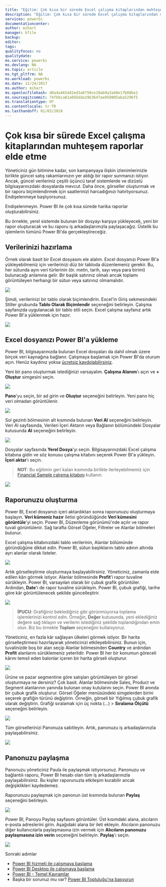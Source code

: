 ```yaml
---
title: "Eğitim: Çok kısa bir sürede Excel çalışma kitaplarından muhteşem raporlar elde etme"
description: "Eğitim: Çok kısa bir sürede Excel çalışma kitaplarından muhteşem raporlar elde etme"
services: powerbi
documentationcenter: 
author: mihart
manager: kfile
backup: 
editor: 
tags: 
qualityfocus: no
qualitydate: 
ms.service: powerbi
ms.devlang: NA
ms.topic: article
ms.tgt_pltfrm: NA
ms.workload: powerbi
ms.date: 12/24/2017
ms.author: mihart
ms.openlocfilehash: d0a4a465442ed3a6750ce10ab9a3a40e17b88be1
ms.sourcegitcommit: 74fbbca81a056dda19b3647ae058005aba5296f5
ms.translationtype: HT
ms.contentlocale: tr-TR
ms.lasthandoff: 01/03/2018
---
```

# <a name="from-excel-workbook-to-stunning-report-in-no-time"></a>Çok kısa bir sürede Excel çalışma kitaplarından muhteşem raporlar elde etme
Yöneticiniz gün bitimine kadar, son kampanyaya ilişkin izlenimlerinizle birlikte güncel satış rakamlarınızın yer aldığı bir rapor sunmanızı istiyor. Ancak, güncel verileriniz çeşitli üçüncü taraf sistemlerde ve dizüstü bilgisayarınızdaki dosyalarda mevcut. Daha önce, görseller oluşturmak ve bir raporu biçimlendirmek için saatlerinizi harcadığınızı hatırlıyorsunuz. Endişelenmeye başlıyorsunuz.

Endişelenmeyin. Power BI ile çok kısa sürede harika raporlar oluşturabilirsiniz.

Bu örnekte, yerel sistemde bulunan bir dosyayı karşıya yükleyecek, yeni bir rapor oluşturacak ve bu raporu iş arkadaşlarımızla paylaşacağız. Üstelik bu işlemlerin tümünü Power BI'da gerçekleştireceğiz.

## <a name="prepare-your-data"></a>Verilerinizi hazırlama
Örnek olarak basit bir Excel dosyasını ele alalım. Excel dosyanızı Power BI'a yükleyebilmeniz için verilerinizi düz bir tabloda düzenlemeniz gerekir. Bu, her sütunda aynı veri türlerinin (ör. metin, tarih, sayı veya para birimi) bulunacağı anlamına gelir. Bir başlık satırınız olmalı ancak toplamı görüntüleyen herhangi bir sütun veya satırınız olmamalıdır.

![](media/service-from-excel-to-stunning-report/pbi_excel_file.png)

Şimdi, verilerinizi bir tablo olarak biçimlendirin. Excel'in Giriş sekmesindeki Stiller grubunda **Tablo Olarak Biçimlendir** seçeneğini belirleyin. Çalışma sayfanızda uygulanacak bir tablo stili seçin. Excel çalışma sayfanız artık Power BI'a yüklenmek için hazır.

![](media/service-from-excel-to-stunning-report/pbi_excel_table.png)

## <a name="upload-your-excel-file-into-power-bi"></a>Excel dosyanızı Power BI'a yükleme
Power BI, bilgisayarınızda bulunan Excel dosyaları da dahil olmak üzere birçok veri kaynağına bağlanır. Çalışmaya başlamak için Power BI'da oturum açın. Henüz kaydınız yoksa [ücretsiz kaydolabilirsiniz](https://powerbi.com).

Yeni bir pano oluşturmak istediğinizi varsayalım. **Çalışma Alanım**'ı açın ve **+ Oluştur** simgesini seçin.

![](media/service-from-excel-to-stunning-report/power-bi-new-dash.png)

**Pano**'yu seçin, bir ad girin ve **Oluştur** seçeneğini belirleyin. Yeni pano hiç veri olmadan görüntülenir.

![](media/service-from-excel-to-stunning-report/power-bi-create-dash.png)

Sol gezinti bölmesinin alt kısmında bulunan **Veri Al** seçeneğini belirleyin. Veri Al sayfasında, Verileri İçeri Aktarın veya Bağlanın bölümündeki Dosyalar kutusunda **Al** seçeneğini belirleyin.

![](media/service-from-excel-to-stunning-report/pbi_get_files.png)

Dosyalar sayfasında **Yerel Dosya**'yı seçin. Bilgisayarınızdaki Excel çalışma kitabına gidin ve söz konusu çalışma kitabını seçerek Power BI'a yükleyin. **İçeri aktar**'ı seçin.

> **NOT**: Bu eğitimin geri kalan kısmında birlikte ilerleyebilmemiz için [Financial Sample çalışma kitabını](sample-financial-download.md) kullanın.
> 
> 

![](media/service-from-excel-to-stunning-report/pbi_local_file.png)

## <a name="build-your-report"></a>Raporunuzu oluşturma
Power BI, Excel dosyanızı içeri aktardıktan sonra raporunuzu oluşturmaya başlayın. **Veri kümeniz hazır** iletisi göründüğünde **Veri kümesini görüntüle**'yi seçin.  Power BI, Düzenleme görünümü'nde açılır ve rapor tuvali görüntülenir. Sağ tarafta Görsel Öğeler, Filtreler ve Alanlar bölmeleri bulunur.

Excel çalışma kitabınızdaki tablo verilerinin, Alanlar bölümünde göründüğüne dikkat edin. Power BI, sütun başlıklarını tablo adının altında ayrı alanlar olarak listeler.

![](media/service-from-excel-to-stunning-report/pbi_report_fields.png)

Artık görselleştirme oluşturmaya başlayabilirsiniz. Yöneticiniz, zamanla elde edilen kârı görmek istiyor. Alanlar bölmesinde **Profit**'i rapor tuvaline sürükleyin. Power BI, varsayılan olarak bir çubuk grafik görüntüler. Ardından, **Date**'i de rapor tuvaline sürükleyin. Power BI, çubuk grafiği, tarihe göre kâr görüntülenecek şekilde güncelleştirir.

![](media/service-from-excel-to-stunning-report/pbi_report_pin-new.png)

> **İPUCU**: Grafiğiniz beklediğiniz gibi görünmüyorsa toplama işlemlerinizi kontrol edin. Örneğin, **Değer** kutusunda, yeni eklediğiniz değere sağ tıklayın ve verilerin istediğiniz şekilde toplandığından emin olun.  Biz bu örnekte **Toplam** seçeneğini kullanıyoruz.
> 
> 

Yöneticiniz, en fazla kâr sağlayan ülkeleri görmek istiyor. Bir harita görselleştirmesi hazırlayarak yöneticinizi etkileyebilirsiniz. Bunun için, tuvalinizde boş bir alan seçip Alanlar bölmesinden **Country** ve ardından **Profit** alanlarını sürüklemeniz yeterlidir. Power BI her bir konumun göreceli kârını temsil eden balonlar içeren bir harita görseli oluşturur.

![](media/service-from-excel-to-stunning-report/pbi_report_map-new.png)

Ürüne ve pazar segmentine göre satışları görüntüleyen bir görsel oluşturmaya ne dersiniz? Çok basit. Alanlar bölmesinde Sales, Product ve Segment alanlarının yanında bulunan onay kutularını seçin. Power BI anında bir çubuk grafik oluşturur. Görsel Öğeler menüsündeki simgelerden birini seçerek grafiğin türünü değiştirin. Örneğin, görseli bir Yığılmış çubuk grafik olarak değiştirin.  Grafiği sıralamak için üç nokta (...) > **Sıralama Ölçütü** seçeneğini belirleyin.

![](media/service-from-excel-to-stunning-report/pbi_barchart-new.png)

Tüm görsellerinizi Panonuza sabitleyin. Artık, panonuzu iş arkadaşlarınızla paylaşabilirsiniz.

![](media/service-from-excel-to-stunning-report/pbi_report.png)

## <a name="share-your-dashboard"></a>Panonuzu paylaşma
Panonuzu yöneticiniz Paula ile paylaşmak istiyorsunuz. Panonuzu ve bağlantılı raporu, Power BI hesabı olan tüm iş arkadaşlarınızla paylaşabilirsiniz. Bu kişiler raporunuzla etkileşim kurabilir ancak değişiklikleri kaydedemez.

Raporunuzu paylaşmak için panonun üst kısmında bulunan **Paylaş** seçeneğini belirleyin.

![](media/service-from-excel-to-stunning-report/power-bi-share.png)

Power BI, Panoyu Paylaş sayfasını görüntüler. Üst kısımdaki alana, alıcıların e-posta adreslerini girin. Aşağıdaki alana bir ileti ekleyin. Alıcıların panonuzu diğer kullanıcılarla paylaşmasına izin vermek için **Alıcıların panonuzu paylaşmasına izin verin** seçeneğini belirleyin. **Paylaş**'ı seçin.

![](media/service-from-excel-to-stunning-report/power-bi-share-dash-new.png)

Sonraki adımlar

* [Power BI hizmeti ile çalışmaya başlama](service-get-started.md)
* [Power BI Desktop ile çalışmaya başlama](desktop-getting-started.md)
* [Power BI - Temel Kavramlar](service-basic-concepts.md)
* Başka bir sorunuz mu var? [Power BI Topluluğu'na başvurun](http://community.powerbi.com/)

